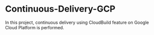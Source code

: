 
# Continuous-Delivery-GCP
In this project, continuous delivery using CloudBuild feature on Google Cloud Platform is performed. 
